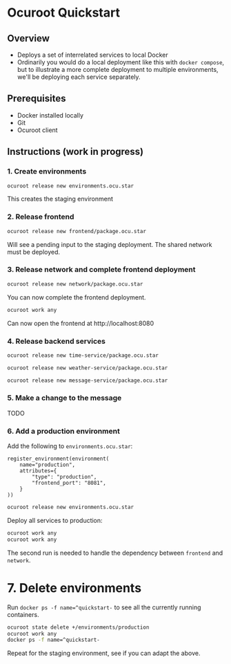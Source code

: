 # Ocuroot Quickstart

## Overview

* Deploys a set of interrelated services to local Docker
* Ordinarily you would do a local deployment like this with `docker compose`, but to illustrate a more complete deployment to multiple environments, we'll be deploying each service separately.

## Prerequisites

* Docker installed locally
* Git
* Ocuroot client

## Instructions (work in progress)

### 1. Create environments

```bash
ocuroot release new environments.ocu.star
```

This creates the staging environment

### 2. Release frontend

```bash
ocuroot release new frontend/package.ocu.star
```

Will see a pending input to the staging deployment. The shared network must be deployed.

### 3. Release network and complete frontend deployment

```bash
ocuroot release new network/package.ocu.star
```

You can now complete the frontend deployment.

```bash
ocuroot work any
```

Can now open the frontend at http://localhost:8080

### 4. Release backend services

```bash
ocuroot release new time-service/package.ocu.star
```

```bash
ocuroot release new weather-service/package.ocu.star
```

```bash
ocuroot release new message-service/package.ocu.star
```

### 5. Make a change to the message

TODO

### 6. Add a production environment

Add the following to `environments.ocu.star`:

```star
register_environment(environment(
    name="production",
    attributes={
        "type": "production",
        "frontend_port": "8081",
    }
))
```

```bash
ocuroot release new environments.ocu.star
```

Deploy all services to production:

```bash
ocuroot work any
ocuroot work any
```

The second run is needed to handle the dependency between `frontend` and `network`.

# 7. Delete environments

Run `docker ps -f name=^quickstart-` to see all the currently running containers.

```bash
ocuroot state delete +/environments/production
ocuroot work any
docker ps -f name=^quickstart-
```

Repeat for the staging environment, see if you can adapt the above.
